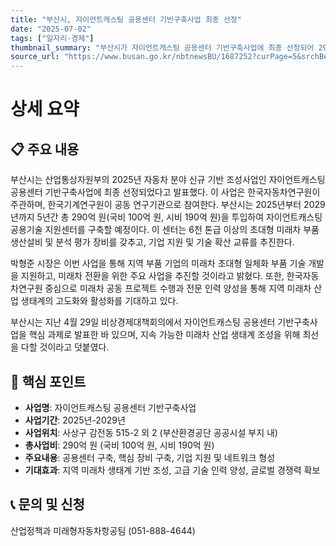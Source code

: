 ```yaml
---
title: "부산시, 자이언트캐스팅 공용센터 기반구축사업 최종 선정"
date: "2025-07-02"
tags: ["일자리·경제"]
thumbnail_summary: "부산시가 자이언트캐스팅 공용센터 기반구축사업에 최종 선정되어 290억 원을 투입해 미래차 산업 생태계를 조성합니다."
source_url: "https://www.busan.go.kr/nbtnewsBU/1687252?curPage=5&srchBeginDt=&srchEndDt=&srchKey=&srchText="
---
```


# 상세 요약

## 📋 주요 내용
부산시는 산업통상자원부의 2025년 자동차 분야 신규 기반 조성사업인 자이언트캐스팅 공용센터 기반구축사업에 최종 선정되었다고 발표했다. 이 사업은 한국자동차연구원이 주관하며, 한국기계연구원이 공동 연구기관으로 참여한다. 부산시는 2025년부터 2029년까지 5년간 총 290억 원(국비 100억 원, 시비 190억 원)을 투입하여 자이언트캐스팅 공용기술 지원센터를 구축할 예정이다. 이 센터는 6천 톤급 이상의 초대형 미래차 부품 생산설비 및 분석 평가 장비를 갖추고, 기업 지원 및 기술 확산 교류를 추진한다.

박형준 시장은 이번 사업을 통해 지역 부품 기업의 미래차 초대형 일체화 부품 기술 개발을 지원하고, 미래차 전환을 위한 주요 사업을 추진할 것이라고 밝혔다. 또한, 한국자동차연구원 중심으로 미래차 공동 프로젝트 수행과 전문 인력 양성을 통해 지역 미래차 산업 생태계의 고도화와 활성화를 기대하고 있다.

부산시는 지난 4월 29일 비상경제대책회의에서 자이언트캐스팅 공용센터 기반구축사업을 핵심 과제로 발표한 바 있으며, 지속 가능한 미래차 산업 생태계 조성을 위해 최선을 다할 것이라고 덧붙였다.

## 🎯 핵심 포인트
- **사업명**: 자이언트캐스팅 공용센터 기반구축사업
- **사업기간**: 2025년-2029년
- **사업위치**: 사상구 감전동 515-2 외 2 (부산환경공단 공공시설 부지 내)
- **총사업비**: 290억 원 (국비 100억 원, 시비 190억 원)
- **주요내용**: 공용센터 구축, 핵심 장비 구축, 기업 지원 및 네트워크 형성
- **기대효과**: 지역 미래차 생태계 기반 조성, 고급 기술 인력 양성, 글로벌 경쟁력 확보

## 📞 문의 및 신청
산업정책과 미래형자동차항공팀 (051-888-4644)